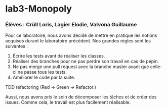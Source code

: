 # lab3-Monopoly
### Élèves : Crüll Loris, Lagier Elodie, Valvona Guillaume

Pour ce laboratoire, nous avons décidé de mettre en pratique les notions acquises durant le laboratoire précédent. 
Nos grandes règles sont les suivantes :
1. Écrire les tests avant de réaliser les classes.
2. Réaliser des branches pour ne pas perdre son travail en cas de pépin.
3. Ne pas merge une pull request avec la branche master avant que celle-ci ne passe tous les tests. 
4. Améliorer le code par la suite.

TDD refactoring (Red -> Green -> Refactor.) 

Aussi, nous avons pris le soin de décomposer les tâches et de créer des issues. Comme cela, le travail est plus facilement réalisable. 
